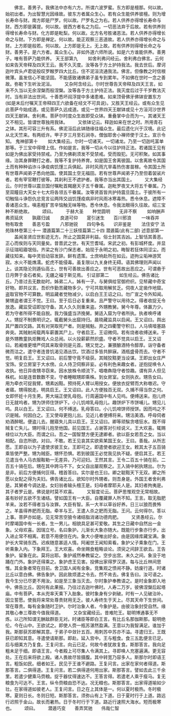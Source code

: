 <!-- { "loadSidebar": true } -->
　　佛言。善男子。我佛法中亦有六方。所谓六波罗蜜。东方即是檀那。何以故。始初出者。为出智慧光因缘故。彼东方者属众生心。若有众生能供养彼檀。则为增长寿命与财。南方即是尸罗。何以故。尸罗名之为右。若人供养亦得增长寿命与财。西方即是羼提。何以故。彼西方者名之为后。一切恶法弃于后故。若有供养则得增长寿命与财。化方即是毗梨。何以故。北方名号胜诸恶法。若人供养亦得增长命之与财。下方即是禅定。何以故。能正观察三恶道故。若人供养亦得增长命之与财。上方即是般若。何以故。上方即是无上。无上故。若有供养则得增长命之与财。善男子。是六方者。属众生心。非如外道六师所说。如是六方谁能供养。善男子。唯有菩萨乃能供养。
天王部第九
　　如舍利弗问经云。舍利弗白佛言。云何如来告天帝释及四天王云。我不久灭度。汝等各于方土护持我法。我去世后。摩诃迦叶宾头卢君徒般叹罗睺罗四大比丘。住不泥洹流通我法。佛言。但像教之时信根微薄。虽发信心不能坚固。不能感致诸佛弟子虽专到累年。不如佛在世时一念之善故。弥勒下生听汝泥洹。
　　又杂阿含经云。尔时世尊告天帝释及四天王言。如来不久当以无余涅槃而般涅槃。汝等各于方土护持正法。我灭度后过于千岁教法灭时。当有非法出世间。十善悉坏阎浮提中多诸患难。如来顶骨佛牙佛钵安置东方(如是末后付嘱天王帝释四王六欲备在经文不可具说)。又胜天王经云。或有众生见此菩萨今始成道。或见菩萨久远成道。或见一世界四天王献钵或见十方洹河沙世界四天王献钵。舍利弗。菩萨尔时度众生故即受众钵。重叠掌中合而为一。其诸天王又不相见。皆谓世尊独用我钵。
　　又依钵记云。释迦如来在世之时。所用青石之钵。其形可容三升有系。佛泥洹后此钵随缘往福众生。最后遗化兴于汉境。此记从北天竺来。有两纸许。甲子岁三月至石涧寺。僧伽耶舍小禅师使于汉土。宣示令知。
鬼神部第十
　　如大集经云。尔时一切诸天。一切诸龙。乃至一切迦吒富单那等。于三宝中得增上信。作如是言。我等一切从今以往护持正法。若诸国王见有如是为佛出家受持禁戒。乃至为佛剃须发不受禁戒。受而毁犯。无可积聚。如其事缘。治其身罪鞭打之者。我等不复护持养育。如是国王舍离彼国。以舍离故令其国土而有种种谄诈斗诤疫病饥馑三兵俱起。非时风雨亢旱毒热伤害苗稼。令其国土所有世尊声闻弟子悉向他国。使其国土空无福田。若有世尊声闻弟子乃至但着袈裟片者。若有宰官鞭打彼等。其刹利王不遮护者。我等亦当出其国土。
　　又大集经云。尔时世尊以震旦国付嘱毗首羯磨天子五千眷属。迦毗罗夜叉大将五千眷属。乃至双瞳目大天女十七大将各领五千眷属。汝等贤首皆共护持震旦国土。于彼所有一切触恼斗诤怨仇忿竞言讼两阵交战饥馑疫病非时风雨冰寒毒热。悉令休息。遮障不善诸恶众生。嗔恚粗犷苦辛恼触无味等物。悉令休息。令我法眼得久往故。绍三宝种不断绝故。
　　颂曰。
　　于赫大圣　　种觉圆明　　无非不察
　　如响酬声　　弗资延庆　　孰寤归诚
　　良道可仰　　寔引迷生　　百川邪浪
　　一味吞并　　物有取舍　　善恶亏盈
　　八邪驰锐　　四句争名　　识非鉴是
　　法住安宁
法苑珠林卷第三十一
潜遁篇第二十三妖怪篇第二十四
潜遁篇(此有二部)
述意部第一
　　盖闻圣贤应世影迹无方。所止之国莫非利益。俗士封其吉凶。上智恬其善恶。正心而俟则与天同量矣。昔晋武之世。有天竺耆域。宋武之初。有彭城杯度。并显示征瑞昭寤氓俗。齐梁之有沙门保志者。始现于永明之初。晦智若狂体同涩尘。而藏往知来。每中灵验动容发辞。鲜有遗策。士庶响赴所在如云。迹拘尘垢神游冥寂。水火不能燋濡。蛇虎不能侵毒。虽复限以九关身终无碍。语其佛理则声闻以上。谈其隐沦则遁仙高士。世有可善故出善应之。世有可恶故出恶应之。可谓悬于日月弊于金石者矣。无疆之福于斯见焉。
引证部第二
　　如生经云。佛告诸比丘。乃昔过去无数劫时。姊弟二人。姊有一子。与舅俱给官御府织。见帑藏中奇宝好物。即共议言。吾织作勤苦藏物多少。宁可共取用解贫乏。伺夜人定凿作地窟。盗取官物不可算数。明监藏者觉物减少。以启白王王诏之曰。勿广宣之令外知闻。舅甥盗者谓王不觉。王曰。至于后日必复重来。且严警守以用待之。得者收捉无令放逸。藏监受诏即加守备。其人久久则重来盗。外甥教舅。舅今年尊。体羸力少。若为守者所得不能自脱。我力强盛当济挽舅。舅适入窟为守者所执。执者唤呼诸人。甥捉不制畏明识之。辄截舅头出窟持归。晨晓藏监具以启闻。王又诏曰。舆出其尸置四交路。其有对哭取死尸者。则是贼魁。弃之四衢警守积日。人马填噎塞路奔突。其贼射闹载两车薪置其尸上。守者启王。王诏微伺。若有烧者收缚送来。于是外甥教童执炬舞戏人众总闹。以火投薪薪然炽盛。守者不觉具以启王。王又诏曰。若阇维更增严伺其来取骨则是元首。甥又觉之。兼猥酿酒特令醇厚。诣守备者微而沽之。遣守者连昔饥渴见酒丛饮。饮酒过多皆共醉寐。酒瓶盛骨而去。守者不觉。明复启王。王又诏曰。前后警守竟不级获。其贼狡黠更当设谋。王即出女庄严宝饰。安立房室于大水傍。众人侍卫伺察非妄。必有利色来趣女者。逆抱捉唤令人收执。他日异夜甥寻窃来。因水放株令顺流下。唱噭犇隐守者惊趣。谓有异人但见株杌。如是连昔数数不变。守者睡眠甥即乘株。到女房室。女则执衣。甥告女曰。用为牵衣可捉我臂。甥素凶黠。预持死人臂以用授女。便放衣捉臂而大称噭迟。守者寤。甥得脱走。明具启王。王又诏曰。此人方便独百无双。久捕不得当奈之何。女即怀妊十月生男。男大端正使乳母抱。行周遍国中有人见呜。便缚送来。抱儿终日无就呜者。甥为饼师住饼炉下。小儿饥啼乳母抱儿。趣饼炉下市饼哺儿。甥见儿呜。具以白王。王又诏曰。何不缚送。乳母答曰。小儿饥啼饼师授饼。因而呜之不识是贼。何因白之。王又使母更抱儿出。见近儿者便缚将来。甥沽美酒。呼母伺者劝酒醉眠。便盗儿去。醒寤失儿具以启王。王又诏曰。卿等顽騃贪嗜狂水。既不得贼复亡失儿。甥时得儿抱至他国。前见国王。占谢答对引经说义。王大欢喜。辄赐禄位以为大臣。而谓之曰。吾之一国智慧方便无逮卿者。欲以臣女若吾之女。当以相配。自恣所欲。对曰。不敢。若王见哀其实欲索某国王女。王曰。善哉。从所志愿。王即自以为子遣使求彼王女。王即可之。即遣使者欲迎王女。敕其太子五百骑乘皆使严整。甥为贼臣。甥怀恐惧。若到彼国王必觉我见执不疑。便启其王。若王见遣当令人马衣服鞍勒一无差异。乃可迎妇。王然其言。王令二百五十骑在前。二百五十骑在后。甥在其中跨马不下。女父自出屡观察之。王入骑中躬执甥出。尔为是非。前后方便捕何叵得。稽首答曰。实尔是也王曰。卿之聪黠天下无双。卿之所愿以女配之得为夫妇。佛告诸比丘。欲知尔时外甥者。则吾身是。外国王者舍利弗是。其舅者今调达是。女妇翁者输头檀王是。妇母者摩耶夫人是。其妇者拘夷是。其子者罗云是。佛说是时莫不欢喜。
　　又智度论云。菩萨思惟观空无常相故。虽有妙好五欲不生诸结。譬如国王有一大臣。自覆藏罪人所不知。王言。取无脂肥羊来。汝若不得者当与汝罪。大臣有智。系一大羊以草谷好养。日三以狼而畏怖之。羊虽得养肥而无脂。牵羊与王。王遣人杀之肥而无脂。王问。云何得尔。答以上事。菩萨亦如是。见无常苦空狼令诸结脂消诸功德肉肥。
　　又贤愚经云。尔时摩竭国中有一长者。生一男儿。相貌具足甚可爱敬。其生之日藏中自然出一金象。父母欢喜。因瑞立号。名曰象护。儿渐长大象亦随大。既能行步象亦行步。出入进止常不相离。若意不用便住在内。象大小便唯出好金。由是因缘库藏宝满。象护长大常骑东西。迟疾随意甚适人情。阿阇世王闻知索看。象护父子乘象在门。王听乘象入内。下象拜王。王大欢喜。命坐赐食粗略谈论。须臾之间辞王欲去。王告象护。留象在此。莫将出耶。象护戚然奉教留之。空步出宫。未久之间。象没于地踊在门外。象护还得乘之。象护虑王见害。投佛出家得罗汉道。每与比丘林间思惟。其金象者常在目前。舍卫国人闻有金象。竞集观之愦闹不静。妨废行道。时诸比丘以意白佛。佛告象护。因此致烦遣之令去。然不肯去。佛复告曰。汝可语之。我今生分已尽更不用汝。如是至三象当灭去。尔时象护奉教语之。是时金象即入地中。佛告比丘。因何有此果报。乃往过去迦叶佛时。人寿二万岁。彼佛涅槃后起塔庙。中有菩萨。本从兜率天乘下入胎象。彼时象身有少剥破。时有一人见破治补。因立誓愿。使我将来常处尊贵财用无乏。彼人寿终生于天上。尽其天命下生世间。常在尊贵。每有金象随时卫护。尔时治象人者。今象护是。由彼治象封受自然。缘其敬心奉三尊故今值我得道。
　　又杂宝藏经云。昔难陀王。聪明博通事无不炼。以己所知谓无酬敌群臣无对。时诸臣等即白王言。有比丘名那伽斯那。聪明绝伦。今在山中。王欲试之。即使人赍一瓶苏湛然盈满。王意以为我智满足。谁加于我。斯那获苏即解其意。于弟子中敛针五百。用刺苏中苏亦不溢。寻遣归王。王既获已即知其意。寻遣使请斯那。即赴。延入宫中。王与粗食。食三五匙便言已足。后与细美方乃复食。王复问言。向云已足。何故今者犹故复食。斯那答言。我向足粗未足于细。即语王言。今者殿上可尽集人令满其上。寻即唤人充塞遍满。更无容处。王在后来将欲上殿。诸人畏故尽皆摄腹。其中转宽乃容多人。斯那尔时即语王言。粗饭如民。细者如王。民见于王谁不避路。王复问言。出家在家何者得道。斯那答言。二俱得道。王复问言。若二俱得道何用出家。斯那答言。譬如去此三千余里。若遣少健乘马赍粮。捉于器仗得速达不。王答言得。若遣老人乘于瘦马。复无粮食为可达不。王言。纵令赍粮由恐不达。况无粮也。斯那答言。出家得道喻如少壮。在家得道如彼老人。王复问言。日之在上其体是一。何以夏时极热。冬时极寒。夏则日长。冬则日短。斯那答言。须弥山有上下道。日于夏时行于上道。路远行迟照于金山。故长而暑热。日于冬时行于下道。路近行速照大海水。短而极寒也。
　　颂曰。
　　潜遁巧变　　善弄冥驰　　伟哉仁智
